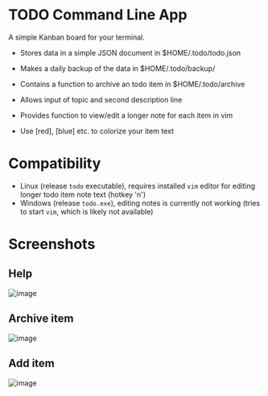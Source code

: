 # TODO Command Line App

A simple Kanban board for your terminal.

* Stores data in a simple JSON document in $HOME/.todo/todo.json
* Makes a daily backup of the data in $HOME/.todo/backup/
* Contains a function to archive an todo item in $HOME/.todo/archive

* Allows input of topic and second description line
* Provides function to view/edit a longer note for each item in vim
* Use [red], [blue] etc. to colorize your item text

# Compatibility

* Linux (release `todo` executable), requires installed `vim` editor for editing longer todo item note text (hotkey 'n')
* Windows (release `todo.exe`), editing notes is currently not working (tries to start `vim`, which is likely not available)

# Screenshots

## Help

![image](https://user-images.githubusercontent.com/11664020/173088701-9043227a-9e86-4319-b04d-f33103c82c72.png)

## Archive item

![image](https://user-images.githubusercontent.com/11664020/173088646-1ac573d3-c34d-44ad-9b9b-1f963602e206.png)

## Add item

![image](https://user-images.githubusercontent.com/11664020/173089014-685a21c1-6eb8-4a40-ad00-29f2abb817e0.png)
